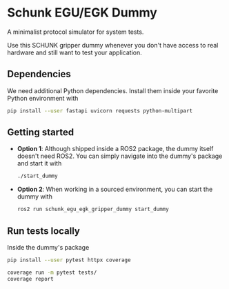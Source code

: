 # Schunk EGU/EGK Dummy
A minimalist protocol simulator for system tests.

Use this SCHUNK gripper dummy whenever you don't have access to real hardware
and still want to test your application.

## Dependencies
We need additional Python dependencies.
Install them inside your favorite Python environment with

```bash
pip install --user fastapi uvicorn requests python-multipart
```

## Getting started
- **Option 1**: Although shipped inside a ROS2 package, the dummy itself doesn't need ROS2.
   You can simply navigate into the dummy's package and start it with
    ```bash
    ./start_dummy
    ```

- **Option 2**: When working in a sourced environment, you can start the dummy with
   ```bash
   ros2 run schunk_egu_egk_gripper_dummy start_dummy
   ```

## Run tests locally
Inside the dummy's package

```bash
pip install --user pytest httpx coverage
```

```bash
coverage run -m pytest tests/
coverage report
```
